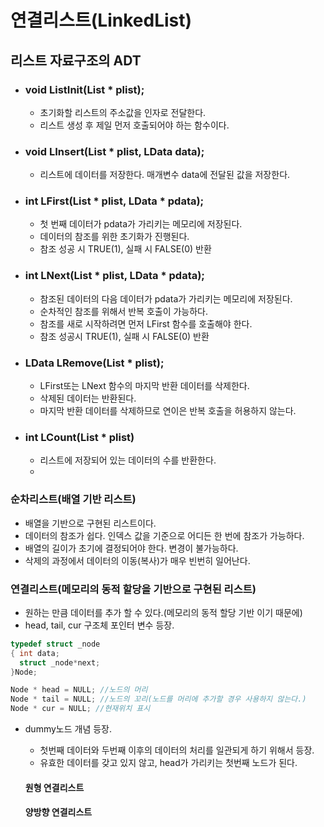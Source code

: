 # 연결리스트(LinkedList)
## 리스트 자료구조의 ADT
- ### void ListInit(List * plist);
  - 초기화할 리스트의 주소값을 인자로 전달한다.
  - 리스트 생성 후 제일 먼저 호출되어야 하는 함수이다.
- ### void LInsert(List * plist, LData data);
  - 리스트에 데이터를 저장한다. 매개변수 data에 전달된 값을 저장한다.
- ### int LFirst(List * plist, LData * pdata);
  - 첫 번째 데이터가 pdata가 가리키는 메모리에 저장된다.
  - 데이터의 참조를 위한 초기화가 진행된다.
  - 참조 성공 시 TRUE(1), 실패 시 FALSE(0) 반환
- ### int LNext(List * plist, LData * pdata);
  - 참조된 데이터의 다음 데이터가 pdata가 가리키는 메모리에 저장된다.
  - 순차적인 참조를 위해서 반복 호출이 가능하다.
  - 참조를 새로 시작하려면 먼저 LFirst 함수를 호출해야 한다.
  - 참조 성공시 TRUE(1), 실패 시 FALSE(0) 반환
- ### LData LRemove(List * plist);
  - LFirst또는 LNext 함수의 마지막 반환 데이터를 삭제한다.
  - 삭제된 데이터는 반환된다.
  - 마지막 반환 데이터를 삭제하므로 연이은 반복 호출을 허용하지 않는다.
- ### int LCount(List * plist)
  - 리스트에 저장되어 있는 데이터의 수를 반환한다.
  - 
### 순차리스트(배열 기반 리스트)
- 배열을 기반으로 구현된 리스트이다.
- 데이터의 참조가 쉽다. 인덱스 값을 기준으로 어디든 한 번에 참조가 가능하다.
- 배열의 길이가 초기에 결정되어야 한다. 변경이 불가능하다.
- 삭제의 과정에서 데이터의 이동(복사)가 매우 빈번히 일어난다.
  
### 연결리스트(메모리의 동적 할당을 기반으로 구현된 리스트)
- 원하는 만큼 데이터를 추가 할 수 있다.(메모리의 동적 할당 기반 이기 때문에)
- head, tail, cur 구조체 포인터 변수 등장.
```c
typedef struct _node
{ int data;
  struct _node*next;
}Node;

Node * head = NULL; //노드의 머리
Node * tail = NULL; //노드의 꼬리(노드를 머리에 추가할 경우 사용하지 않는다.)
Node * cur = NULL; //현재위치 표시
```
- dummy노드 개념 등장.
  - 첫번째 데이터와 두번째 이후의 데이터의 처리를 일관되게 하기 위해서 등장.
  - 유효한 데이터를 갖고 있지 않고, head가 가리키는 첫번째 노드가 된다.
  #### 원형 연결리스트
 
  #### 양방향 연결리스트
